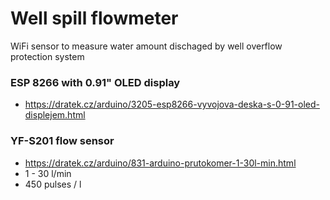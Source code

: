 # Well spill flowmeter

WiFi sensor to measure water amount dischaged by well overflow protection system

### ESP 8266 with 0.91" OLED display 
- https://dratek.cz/arduino/3205-esp8266-vyvojova-deska-s-0-91-oled-displejem.html
 
### YF-S201 flow sensor
- https://dratek.cz/arduino/831-arduino-prutokomer-1-30l-min.html
- 1 - 30 l/min
- 450 pulses / l
